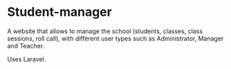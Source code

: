 # Student-manager
A website that allows to manage the school (students, classes, class sessions, roll call), with différent user types such as Administrator, Manager and Teacher.

Uses Laravel.
